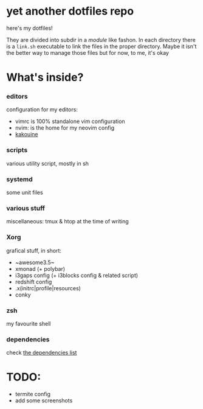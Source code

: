 # yet another dotfiles repo

here's my dotfiles!

They are divided into subdir in a *module* like fashon. In each
directory there is a `link.sh` executable to link the files in the
proper directory. Maybe it isn't the better way to manage those files
but for now, to me, it's okay

# What's inside?

### editors

configuration for my editors: 

 - vimrc is 100% standalone vim configuration
 - nvim: is the home for my neovim config
 - [kakouine](https://github.com/mawww/kakoune)

### scripts

various utility script, mostly in sh

### systemd

some unit files

### various stuff

miscellaneous: tmux & htop at the time of writing

### Xorg

grafical stuff, in short:

- ~awesome3.5~
- xmonad (+ polybar)
- i3gaps config (+ i3blocks config & related script)
- redshift config
- .x(initrc|profile|resources)
- conky

### zsh

my favourite shell

### dependencies

check [the dependencies list](dependencies.md)

# TODO:

- termite config
- add some screenshots

